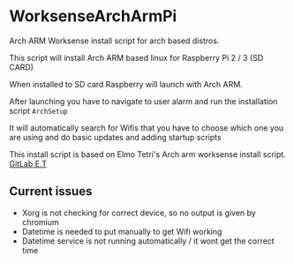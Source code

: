 # WorksenseArchArmPi
Arch ARM Worksense install script for arch based distros.

This script will install Arch ARM based linux for Raspberry Pi 2 / 3 (SD CARD)

When installed to SD card Raspberry will launch with Arch ARM. 

After launching you have to navigate to user alarm and run the installation script `ArchSetup`

It will automatically search for Wifis that you have to choose which one you are using and do basic updates and adding startup scripts


This install script is based on Elmo Tetri's Arch arm worksense install script.
[GitLab E.T](https://gitlab.com/E.T/arch-arm-worksense-install-script)

## Current issues
- Xorg is not checking for correct device, so no output is given by chromium
- Datetime is needed to put manually to get Wifi working
- Datetime service is not running automatically / it wont get the correct time